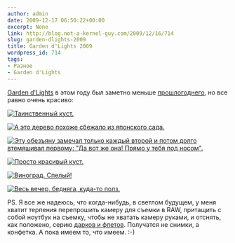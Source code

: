 ```yaml
---
author: admin
date: 2009-12-17 06:50:22+00:00
excerpt: None
link: http://blog.not-a-kernel-guy.com/2009/12/16/714
slug: garden-dlights-2009
title: Garden d'Lights 2009
wordpress_id: 714
tags:
- Разное
- Garden d'Lights
---
```


[Garden d'Lights](http://www.bellevuebotanical.org/events/fmevents_gardendlights.htm) в этом году был заметно меньше [прошлогоднего](http://blog.not-a-kernel-guy.com/2008/12/10/382), но все равно очень красиво:

[![Таинственный куст.](http://blog.not-a-kernel-guy.com/wp-content/uploads/2009/12/garden-dlights_1-300x211.jpg)](http://blog.not-a-kernel-guy.com/wp-content/uploads/2009/12/garden-dlights_1.jpg)

[![А это дерево похоже сбежало из японского сада.](http://blog.not-a-kernel-guy.com/wp-content/uploads/2009/12/garden-dlights_2-300x173.jpg)](http://blog.not-a-kernel-guy.com/wp-content/uploads/2009/12/garden-dlights_2.jpg)

[![Эту обезъяну замечал только каждый второй и потом долго втемяшивал первому: "Да вот же она! Прямо у тебя под носом".](http://blog.not-a-kernel-guy.com/wp-content/uploads/2009/12/garden-dlights_3-300x222.jpg)](http://blog.not-a-kernel-guy.com/wp-content/uploads/2009/12/garden-dlights_3.jpg)

[![Просто красивый куст.](http://blog.not-a-kernel-guy.com/wp-content/uploads/2009/12/garden-dlights_6-300x218.jpg)](http://blog.not-a-kernel-guy.com/wp-content/uploads/2009/12/garden-dlights_6.jpg)

[![Виноград. Спелый!](http://blog.not-a-kernel-guy.com/wp-content/uploads/2009/12/garden-dlights_7-300x194.jpg)](http://blog.not-a-kernel-guy.com/wp-content/uploads/2009/12/garden-dlights_7.jpg)

[![Весь вечер, бедняга, куда-то полз.](http://blog.not-a-kernel-guy.com/wp-content/uploads/2009/12/garden-dlights_8-300x207.jpg)](http://blog.not-a-kernel-guy.com/wp-content/uploads/2009/12/garden-dlights_8.jpg)

PS. Я все же надеюсь, что когда-нибудь, в светлом будущем, у меня хватит терпения перепрошить камеру для съемки в RAW, притащить с собой ноутбук на съемку, чтобы не хватать камеру руками, и отснять, как положено, серию [дарков и флетов](http://www.astronomy.ru/forum/index.php/topic,10072.0/topicseen.html). Получатся не снимки, а конфетка. А пока имеем то, что имеем. :-)
